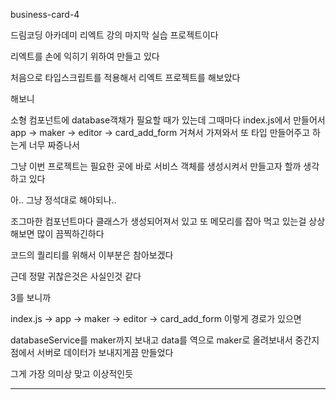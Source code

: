 business-card-4

드림코딩 아카데미 리엑트 강의 마지막 실습 프로젝트이다

리엑트를 손에 익히기 위하여 만들고 있다

처음으로 타입스크립트를 적용해서 리엑트 프로젝트를 해보았다

해보니

소형 컴포넌트에 database객채가 필요할 때가 있는데
그때마다 index.js에서 만들어서 app -> maker -> editor -> card_add_form
거쳐서 가져와서 또 타입 만들어주고 하는게 너무 짜증나서

그냥 이번 프로젝트는 필요한 곳에 바로 서비스 객체를 생성시켜서
만들고자 할까 생각하고 있다

아.. 그냥 정석대로 해야되나..

조그마한 컴포넌트마다 클래스가 생성되어져서 있고 또
메모리를 잡아 먹고 있는걸 상상해보면
많이 끔찍하긴하다

코드의 퀄리티를 위해서 이부분은 참아보겠다

근데 정말 귀찮은것은 사실인것 같다

3를 보니까

index.js -> app -> maker -> editor -> card_add_form 이렇게 경로가 있으면

databaseService를 maker까지 보내고
data를 역으로 maker로 올려보내서
중간지점에서 서버로 데이터가 보내지게끔 만들었다

그게 가장 의미상 맞고 이상적인듯

---
